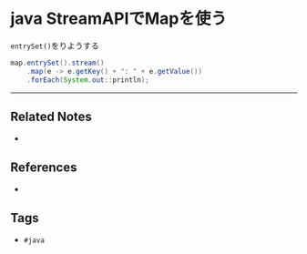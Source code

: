 # java StreamAPIでMapを使う
`entrySet()`をりようする
```java
map.entrySet().stream()
	.map(e -> e.getKey() + ": " + e.getValue())
	.forEach(System.out::println);
```

---
## Related Notes
- 

## References
- 

## Tags
- `#java` 